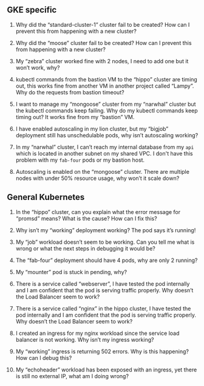## GKE specific

1. Why did the “standard-cluster-1” cluster fail to be created? How can I prevent this from happening with a new cluster?

2. Why did the “moose” cluster fail to be created? How can I prevent this from happening with a new cluster?

3. My “zebra” cluster worked fine with 2 nodes, I need to add one but it won’t work, why?

4. kubectl commands from the bastion VM to the “hippo” cluster are timing out, this works fine from another VM in another project called “Lampy”. Why do the requests from bastion timeout? 

5. I want to manage my “mongoose” cluster from my “narwhal” cluster but the kubectl commands keep failing. Why do my kubectl commands keep timing out? It works fine from my “bastion” VM.

6. I have enabled autoscaling in my lion cluster, but my “bigjob” deployment still has unschedulable pods, why isn’t autoscaling working?

7. In my “narwhal” cluster, I can’t reach my internal database from my `api` which is located in another subnet on my shared VPC. I don't have this problem with my `fab-four` pods or my bastion host.

8. Autoscaling is enabled on the “mongoose” cluster. There are multiple nodes with under 50% resource usage, why won’t it scale down?

## General Kubernetes

1. In the “hippo” cluster, can you explain what the error message for “promsd” means? What is the cause? How can I fix this?

2. Why isn’t my “working” deployment working? The pod says it’s running!

3. My “job” workload doesn’t seem to be working. Can you tell me what is wrong or what the next steps in debugging it would be?

4. The “fab-four” deployment should have 4 pods, why are only 2 running?

5. My “mounter” pod is stuck in pending, why?

6. There is a service called “webserver”, I have tested the pod internally and I am confident that the pod is serving traffic properly. Why doesn’t the Load Balancer seem to work?

7. There is a service called “nginx” in the hippo cluster, I have tested the pod internally and I am confident that the pod is serving traffic properly. Why doesn’t the Load Balancer seem to work?

8. I created an ingress for my nginx workload since the service load balancer is not working. Why isn’t my ingress working?

9. My “working” ingress is returning 502 errors. Why is this happening?  How can I debug this?

10. My “echoheader” workload has been exposed with an ingress, yet there is still no external IP, what am I doing wrong?
